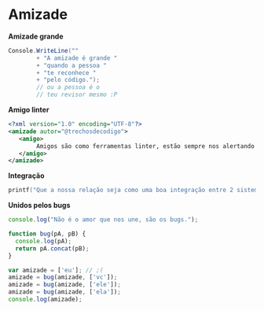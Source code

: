 # Amizade

**Amizade grande**

```cs
Console.WriteLine(""
		+ "A amizade é grande "
		+ "quando a pessoa "
		+ "te reconhece "
		+ "pelo código.");
		// ou a pessoa é o 
		// teu revisor mesmo :P
```

**Amigo linter**

```xml
<?xml version="1.0" encoding="UTF-8"?>
<amizade autor="@trechosdecodigo">
   <amigo>
        Amigos são como ferramentas linter, estão sempre nos alertando para não fazermos tanta besteira.
   </amigo>
</amizade>

```

**Integração**

```c
printf("Que a nossa relação seja como uma boa integração entre 2 sistemas distintos.");
```

**Unidos pelos bugs**

```js
console.log("Não é o amor que nos une, são os bugs.");

function bug(pA, pB) {
  console.log(pA);
  return pA.concat(pB);
}

var amizade = ['eu']; // ;(
amizade = bug(amizade, ['vc']);
amizade = bug(amizade, ['ele']);
amizade = bug(amizade, ['ela']);
console.log(amizade);
```